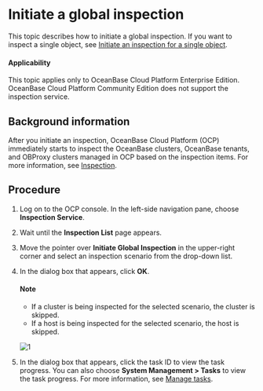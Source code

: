 # Initiate a global inspection

This topic describes how to initiate a global inspection. If you want to inspect a single object, see [Initiate an inspection for a single object](../400.initate-a-inspection/100.initate-single-inspection.md).

<main id="notice" type='notice'>
<h4>Applicability</h4>
<p>This topic applies only to OceanBase Cloud Platform Enterprise Edition. OceanBase Cloud Platform Community Edition does not support the inspection service. </p>
</main>

## Background information

After you initiate an inspection, OceanBase Cloud Platform (OCP) immediately starts to inspect the OceanBase clusters, OceanBase tenants, and OBProxy clusters managed in OCP based on the inspection items. For more information, see [Inspection](../100.inspection-management.md).

## Procedure

1. Log on to the OCP console. In the left-side navigation pane, choose **Inspection Service**.

2. Wait until the **Inspection List** page appears.

3. Move the pointer over **Initiate Global Inspection** in the upper-right corner and select an inspection scenario from the drop-down list.

4. In the dialog box that appears, click **OK**.

    <main id="notice" type='explain'>
    <h4>Note</h4>
    <ul>
    <li>If a cluster is being inspected for the selected scenario, the cluster is skipped.</li>
    <li>If a host is being inspected for the selected scenario, the host is skipped.</li>
    </ul>
    </main>

   ![1](https://obbusiness-private.oss-cn-shanghai.aliyuncs.com/doc/img/ocp/401/%E5%85%A8%E5%B1%80%E5%B7%A1%E6%A3%802.png)

5. In the dialog box that appears, click the task ID to view the task progress. You can also choose **System Management > Tasks** to view the task progress. For more information, see [Manage tasks](../../1600.system-management-features/100.manage-tasks.md).

